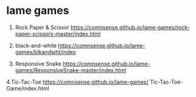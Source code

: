 
# lame games


1. Rock Paper & Scissor
https://comnsense.github.io/lame-games/rock-paper-scissors-master/index.html


2. black-and-white
https://comnsense.github.io/lame-games/blkandwht/index


3. Responsive Snake 
https://comnsense.github.io/lame-games/ResponsiveSnake-master/index.html

4.Tic-Tac-Toe 
https://comnsense.github.io/lame-games/ Tic-Tac-Toe-Game/index.html
